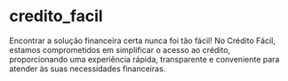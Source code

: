 # credito_facil
Encontrar a solução financeira certa nunca foi tão fácil! No Crédito Fácil, estamos comprometidos em simplificar o acesso ao crédito, proporcionando uma experiência rápida, transparente e conveniente para atender às suas necessidades financeiras.
